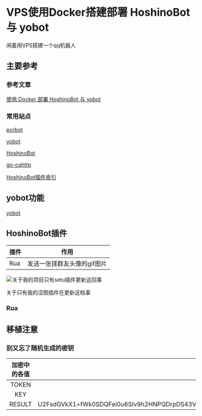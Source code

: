 # VPS使用Docker搭建部署 HoshinoBot 与 yobot
闲着用VPS搭建一个qq机器人
## 主要参考
### 参考文章
 [使用 Docker 部署 HoshinoBot 与 yobot](https://cn.pcrbot.com/depoly-with-docker/)
### 常用站点
[pcrbot](https://cn.pcrbot.com/)

[yobot](https://yobot.win/)

[HoshinoBot](https://github.com/Ice-Cirno/HoshinoBot)

[go-cqhttp](https://docs.go-cqhttp.org/guide/#go-cqhttp)

[HoshinoBot插件索引](https://github.com/pcrbot/HoshinoBot-plugins-index)

## yobot功能
[yobot](https://yobot.win/)
## HoshinoBot插件
| 插件            | 作用                        |
| --------------- | --------------------------- |
| Rua | 发送一张搓群友头像的gif图片 |

![关于我的项目只有setu插件更新这回事](https://img-blog.csdnimg.cn/img_convert/93e4a4317f5ffdfb7bfd4e3a732f5181.png)

关于只有我的涩图插件在更新这档事
### Rua
## 移植注意

### 别又忘了随机生成的密钥
| 加密中的各值 |  最常见的一种加密算法    |
|:--------:| -------------:|
|TOKEN| XXXXXXXXXXXXXXXX|
|KEY| IAMADIDI|
|RESULT| U2FsdGVkX1+fWk0SDQFei0u6SIv9h2HNPQDrpDS43VSd9raE1WCDWoxSfqaPjSmG|